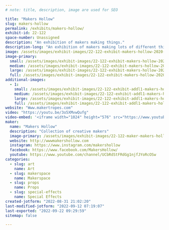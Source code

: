 ```yaml
---
# note: title, description, image are used for SEO

title: "Makers Hollow"
slug: makers-hollow
permalink: /exhibits/makers-hollow/
exhibit-id: 22-122
space-number: Unassigned
description: "An exhibition of makers making things."
description-long: "An exhibition of makers making lots of different things."
image: /assets/images/exhibit-images/22-122-exhibit-makers-hollow-2020-07-01-13-13-28-large.jpg
image-primary: 
  small: /assets/images/exhibit-images/22-122-exhibit-makers-hollow-2020-07-01-13-13-28-small.jpg
  medium: /assets/images/exhibit-images/22-122-exhibit-makers-hollow-2020-07-01-13-13-28-medium.jpg
  large: /assets/images/exhibit-images/22-122-exhibit-makers-hollow-2020-07-01-13-13-28-large.jpg
  full: /assets/images/exhibit-images/22-122-exhibit-makers-hollow-2020-07-01-13-13-28-full.jpg
additional-images: 
  - 1:
    small: /assets/images/exhibit-images/22-122-exhibit-addl1-makers-hollow-3e2dafca-ec08-443e-af5f-d797bcd19d97-small.jpeg
    medium: /assets/images/exhibit-images/22-122-exhibit-addl1-makers-hollow-3e2dafca-ec08-443e-af5f-d797bcd19d97-medium.jpeg
    large: /assets/images/exhibit-images/22-122-exhibit-addl1-makers-hollow-3e2dafca-ec08-443e-af5f-d797bcd19d97-large.jpeg
    full: /assets/images/exhibit-images/22-122-exhibit-addl1-makers-hollow-3e2dafca-ec08-443e-af5f-d797bcd19d97-full.jpeg
website: "Www.makertropes.com"
video: "https://youtu.be/3o5XMvwQufg"
video-embed: '<iframe width="1024" height="576" src="https://www.youtube.com/embed/3o5XMvwQufg?feature=oembed" frameborder="0" allow="accelerometer; autoplay; clipboard-write; encrypted-media; gyroscope; picture-in-picture" allowfullscreen title="I Make Zoetropes 1080  Standard  w Laurels"></iframe>'
maker: 
  name: "Makers Hollow"
  description: "Collection of creative makers"
  image-primary: /assets/images/exhibit-images/22-122-maker-makers-hollow-mh-80s-logos-01-medium.jpg
  website: http://wwwmakershollow.com
  instagram: https://www.instagram.com/makershollow
  facebook: https://www.facebook.com/MakersHollow/
  youtube: https://www.youtube.com/channel/UCbRdStFRdGg1njfJYoRcOSw
categories: 
  - slug: art
    name: Art
  - slug: makerspace
    name: Makerspace
  - slug: props
    name: Props
  - slug: special-effects
    name: Special Effects
created-jotform: "2022-08-31 21:02:20"
last-modified-jotform: "2022-09-12 07:19:07"
last-exported: "2022-09-22 09:29:59"
sitemap: false

---
```


